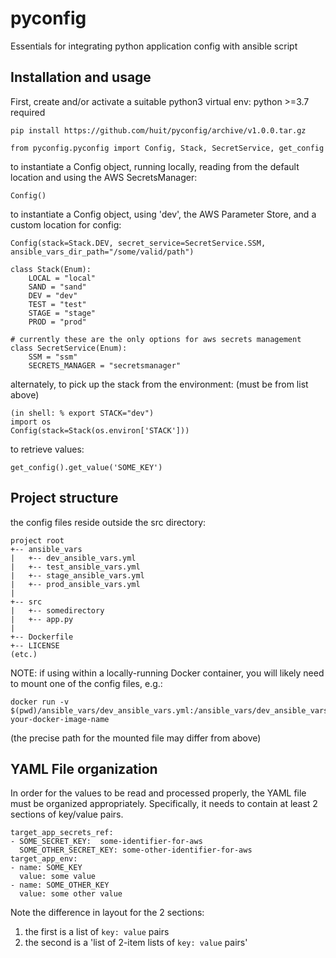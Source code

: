 # pyconfig

Essentials for integrating python application config with ansible script

## Installation and usage

First, create and/or activate a suitable python3 virtual env: python >=3.7 required

    pip install https://github.com/huit/pyconfig/archive/v1.0.0.tar.gz

    from pyconfig.pyconfig import Config, Stack, SecretService, get_config

to instantiate a Config object, running locally, reading from the default location and using the AWS SecretsManager:

    Config()
    
to instantiate a Config object, using 'dev', the AWS Parameter Store, and a custom location for config:    

    Config(stack=Stack.DEV, secret_service=SecretService.SSM, ansible_vars_dir_path="/some/valid/path")
    
    class Stack(Enum):
        LOCAL = "local"
        SAND = "sand"
        DEV = "dev"
        TEST = "test"
        STAGE = "stage"
        PROD = "prod"

    # currently these are the only options for aws secrets management
    class SecretService(Enum):
        SSM = "ssm"
        SECRETS_MANAGER = "secretsmanager"

alternately, to pick up the stack from the environment: (must be from list above)
    
    (in shell: % export STACK="dev")
    import os
    Config(stack=Stack(os.environ['STACK']))

to retrieve values:

    get_config().get_value('SOME_KEY')

## Project structure

the config files reside outside the src directory:

    project root
    +-- ansible_vars
    |   +-- dev_ansible_vars.yml
    |   +-- test_ansible_vars.yml
    |   +-- stage_ansible_vars.yml
    |   +-- prod_ansible_vars.yml
    |
    +-- src
    |   +-- somedirectory
    |   +-- app.py
    |
    +-- Dockerfile
    +-- LICENSE
    (etc.)

NOTE: if using within a locally-running Docker container, you will likely need to mount one of the config files, e.g.:

    docker run -v $(pwd)/ansible_vars/dev_ansible_vars.yml:/ansible_vars/dev_ansible_vars.yml your-docker-image-name

(the precise path for the mounted file may differ from above)

## YAML File organization

In order for the values to be read and processed properly, the YAML file must be organized appropriately.
Specifically, it needs to contain at least 2 sections of key/value pairs.

    target_app_secrets_ref:
    - SOME_SECRET_KEY:  some-identifier-for-aws
      SOME_OTHER_SECRET_KEY: some-other-identifier-for-aws
    target_app_env:
    - name: SOME_KEY
      value: some value
    - name: SOME_OTHER_KEY
      value: some other value

Note the difference in layout for the 2 sections: 

1. the first is a list of `key: value` pairs
1. the second is a 'list of 2-item lists of `key: value` pairs'
